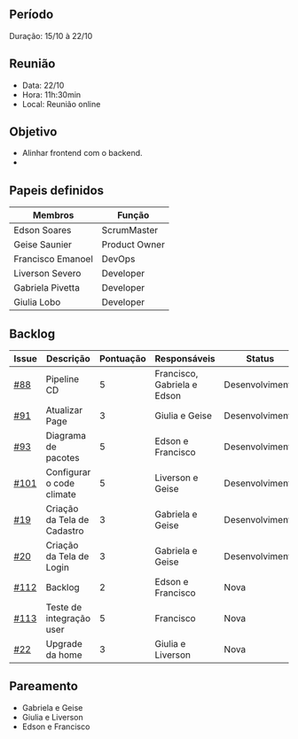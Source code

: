 ## Período
Duração: 15/10 à 22/10


## Reunião
* Data: 22/10
* Hora: 11h:30min
* Local: Reunião online


## Objetivo
- Alinhar frontend com o backend.
- 

## Papeis definidos
| Membros  |  Função  |
| ------------------- | ------------------- |
|  Edson Soares |  ScrumMaster |
|  Geise Saunier |  Product Owner |
|  Francisco Emanoel |  DevOps |
|  Liverson Severo |  Developer |
|  Gabriela Pivetta |  Developer |
|  Giulia Lobo |  Developer |


## Backlog
| Issue | Descrição | Pontuação | Responsáveis | Status | Prioridade | Repositório |
| ------------------- | ------------------- | ------------------- | ------------------- | ------------------- |------------------- |------------------- | 
|  [#88](https://github.com/fga-eps-mds/2020-1-Ziguen/issues/88) |  Pipeline CD  |  5  | Francisco, Gabriela e Edson | Desenvolvimento |  1 | [Backend](https://github.com/fga-eps-mds/2020-1-Ziguen/issues/88)  |
|  [#91](https://github.com/fga-eps-mds/2020-1-Ziguen/issues/91) |  Atualizar Page  | 3  | Giulia e Geise | Desenvolvimento | 1 | [Backend](https://github.com/fga-eps-mds/2020-1-Ziguen/issues/91) |
| [#93](https://github.com/fga-eps-mds/2020-1-Ziguen/issues/93) |  Diagrama de pacotes  |  5 | Edson e Francisco | Desenvolvimento | 2 | [Backend](https://github.com/fga-eps-mds/2020-1-Ziguen/issues/93) |
| [#101](https://github.com/fga-eps-mds/2020-1-Ziguen/issues/101)  |  Configurar o code climate | 5 |  Liverson e Geise | Desenvolvimento |  1 |  [Backend](https://github.com/fga-eps-mds/2020-1-Ziguen/issues/101)  |
| [#19](https://github.com/fga-eps-mds/2020.1-Ziguen-Front/issues/19)  |  Criação da Tela de Cadastro | 3 |  Gabriela e Geise |  Desenvolvimento | 1  |  [Frontend](https://github.com/fga-eps-mds/2020.1-Ziguen-Front/issues/19)  |
| [#20](https://github.com/fga-eps-mds/2020.1-Ziguen-Front/issues/20)  | Criação da Tela de Login  | 3 |  Gabriela e Geise | Desenvolvimento  | 1  |  [Frontend](https://github.com/fga-eps-mds/2020.1-Ziguen-Front/issues/20)  |
| [#112](https://github.com/fga-eps-mds/2020-1-Ziguen/issues/112)  | Backlog  | 2 | Edson e Francisco  | Nova  | 1  |  [Backend](https://github.com/fga-eps-mds/2020-1-Ziguen/issues/112)  |
| [#113](https://github.com/fga-eps-mds/2020-1-Ziguen/issues/113)  | Teste de integração user  | 5 | Francisco  | Nova  | 2  |  [Backend](https://github.com/fga-eps-mds/2020-1-Ziguen/issues/113)  |
| [#22](https://github.com/fga-eps-mds/2020.1-Ziguen-Front/issues/22)  |  Upgrade da home | 3 | Giulia e Liverson  | Nova  | 1  |  [Frontend](https://github.com/fga-eps-mds/2020.1-Ziguen-Front/issues/22)  |




## Pareamento
- Gabriela e Geise
- Giulia e Liverson
- Edson e Francisco
